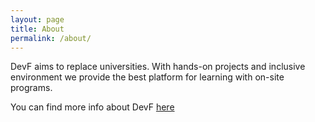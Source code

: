 ```yaml
---
layout: page
title: About
permalink: /about/
---
```


DevF aims to replace universities. With hands-on projects and inclusive environment we provide the best platform for learning with on-site programs. 

You can find more info about DevF [here](http://devf.mx/)

